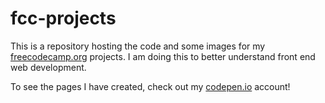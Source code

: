# fcc-projects

This is a repository hosting the code and some images for my [freecodecamp.org](https://www.freecodecamp.org/) projects. I am doing this to better understand front end web development.

To see the pages I have created, check out my [codepen.io](https://codepen.io/BetoBob) account!

